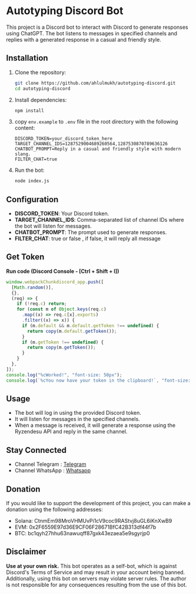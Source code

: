 # Autotyping Discord Bot

This project is a Discord bot to interact with Discord to generate responses using ChatGPT. The bot listens to messages in specified channels and replies with a generated response in a casual and friendly style.

## Installation

1. Clone the repository:

   ```sh
   git clone https://github.com/ahlulmukh/autotyping-discord.git
   cd autotyping-discord
   ```

2. Install dependencies:

   ```sh
   npm install
   ```

3. copy `env.example` to `.env` file in the root directory with the following content:

   ```properties
   DISCORD_TOKEN=your_discord_token_here
   TARGET_CHANNEL_IDS=1287529004689260564,1287530870789636126
   CHATBOT_PROMPT=Reply in a casual and friendly style with modern slang.
   FILTER_CHAT=true
   ```

4. Run the bot:
   ```sh
   node index.js
   ```

## Configuration

- **DISCORD_TOKEN**: Your Discord token.
- **TARGET_CHANNEL_IDS**: Comma-separated list of channel IDs where the bot will listen for messages.
- **CHATBOT_PROMPT**: The prompt used to generate responses.
- **FILTER_CHAT**: true or false , if false, it will reply all message

## Get Token

<strong>Run code (Discord Console - [Ctrl + Shift + I])</strong>

```js
window.webpackChunkdiscord_app.push([
  [Math.random()],
  {},
  (req) => {
    if (!req.c) return;
    for (const m of Object.keys(req.c)
      .map((x) => req.c[x].exports)
      .filter((x) => x)) {
      if (m.default && m.default.getToken !== undefined) {
        return copy(m.default.getToken());
      }
      if (m.getToken !== undefined) {
        return copy(m.getToken());
      }
    }
  },
]);
console.log("%cWorked!", "font-size: 50px");
console.log(`%cYou now have your token in the clipboard!`, "font-size: 16px");
```

## Usage

- The bot will log in using the provided Discord token.
- It will listen for messages in the specified channels.
- When a message is received, it will generate a response using the Ryzendesu API and reply in the same channel.

## Stay Connected

- Channel Telegram : [Telegram](https://t.me/elpuqus)
- Channel WhatsApp : [Whatsapp](https://whatsapp.com/channel/0029VavBRhGBqbrEF9vxal1R)

## Donation

If you would like to support the development of this project, you can make a donation using the following addresses:

- Solana: CtnmEm98MroVHMUvPi1cV9coc9RAStvj8uGL6iKnXwB9
- EVM: 0x2F6559E97d36E9CF06F28671BfC42B313df44f7b
- BTC: bc1qyh27hhu63nawuqff87gxk43ezaea5e9sgyrjp0

## Disclaimer

**Use at your own risk.** This bot operates as a self-bot, which is against Discord's Terms of Service and may result in your account being banned. Additionally, using this bot on servers may violate server rules. The author is not responsible for any consequences resulting from the use of this bot.
